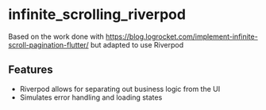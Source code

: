 # infinite_scrolling_riverpod
Based on the work done with https://blog.logrocket.com/implement-infinite-scroll-pagination-flutter/ but adapted to use Riverpod

## Features
* Riverpod allows for separating out business logic from the UI
* Simulates error handling and loading states
